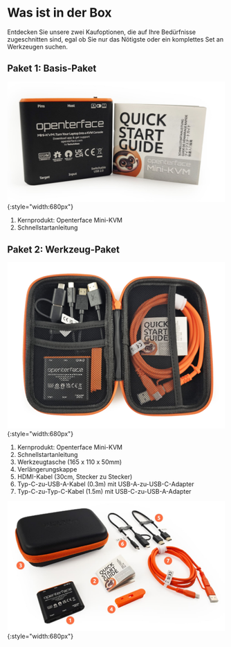 # Was ist in der Box

Entdecken Sie unsere zwei Kaufoptionen, die auf Ihre Bedürfnisse zugeschnitten sind, egal ob Sie nur das Nötigste oder ein komplettes Set an Werkzeugen suchen.

## Paket 1: Basis-Paket

![basic-pack](images/product/basic-with-maunal.jpg){:style="width:680px"}

1. Kernprodukt: Openterface Mini-KVM
2. Schnellstartanleitung

## Paket 2: Werkzeug-Paket

![toolkit-open](images/product/toolkit-open.jpg){:style="width:680px"}

1. Kernprodukt: Openterface Mini-KVM
2. Schnellstartanleitung
3. Werkzeugtasche (165 x 110 x 50mm)
4. Verlängerungskappe
5. HDMI-Kabel (30cm, Stecker zu Stecker)
6. Typ-C-zu-USB-A-Kabel (0.3m) mit USB-A-zu-USB-C-Adapter
7. Typ-C-zu-Typ-C-Kabel (1.5m) mit USB-C-zu-USB-A-Adapter

![toolkit-parts-layout-2-numbers](images/product/toolkit-parts-layout-2-numbers.jpg){:style="width:680px"}